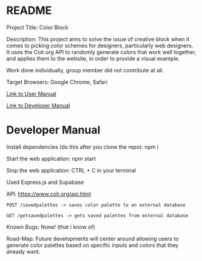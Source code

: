 # README

Project Title: Color Block

Description: This project aims to solve the issue of creative block when it comes to picking color schemes for designers, particularly web designers. It uses the Colr.org API to randomly generate colors that work well together, and applies them to the website, in order to provide a visual example.

Work done individually, group member did not contribute at all.

Target Browsers: Google Chrome, Safari

[Link to User Manual](https://github.com/INST377-UMD/inst377-group-project-sierrahop/blob/main/docs/UserManual.md)

[Link to Developer Manual](https://github.com/sierrahop/inst377-group-project?tab=readme-ov-file#developer-manual)

# Developer Manual

Install dependencies (do this after you clone the repo): npm i

Start the web application: npm start

Stop the web application: CTRL + C in your terminal

Used Express.js and Supabase

API: https://www.colr.org/api.html

    POST /savedpalettes -> saves color palette to an external database

    GET /getsavedpalettes -> gets saved palettes from external database

Known Bugs: None! (that i know of)

Road-Map: Future developments will center around allowing users to generate color palettes based on specific inputs and colors that they already want.
